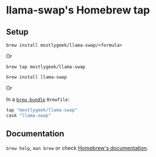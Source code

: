# llama-swap's Homebrew tap

## Setup

`brew install mostlygeek/llama-swap/<formula>`

Or 

`brew tap mostlygeek/llama-swap`

`brew install llama-swap`

Or

In a [`brew bundle`](https://github.com/Homebrew/homebrew-bundle) `Brewfile`:

```ruby
tap "mostlygeek/llama-swap"
cask "llama-swap"
```

## Documentation

`brew help`, `man brew` or check [Homebrew's documentation](https://docs.brew.sh).